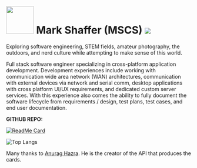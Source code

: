 <h1> <img style='height: 75px;' src='https://code.codemelted.dev/website-nav/images/me.jpg' /> Mark Shaffer (MSCS) <a href="mailto:mark.shaffer@codemelted.com"><img src='https://code.codemelted.dev/website-nav/images/icons8-envelope-40.png' /></a> </h1>

Exploring software engineering, STEM fields, amateur photography, the outdoors, and nerd culture while attempting to make sense of this world.

Full stack software engineer specializing in cross-platform application development. Development experiences include working with communication wide area network (WAN) architectures, communication with external devices via network and serial comm, desktop applications with cross platform UI/UX requirements, and dedicated custom server services.  With this experience also comes the ability to fully document the software lifecycle from requirements / design, test plans, test cases, and end user documentation. 

**GITHUB REPO:**

[![ReadMe Card](https://github-readme-stats.vercel.app/api/pin/?username=CodeMelted&repo=melt-the-codev&theme=dracula)](https://github.com/CodeMelted/codemelted.dev)

![Top Langs](https://github-readme-stats.vercel.app/api/top-langs/?username=CodeMelted&layout=compact&theme=dracula&hide=HTML,CSS)  

Many thanks to [Anurag Hazra](https://github.com/anuraghazra/github-readme-stats).  He is the creator of the API that produces the cards.
